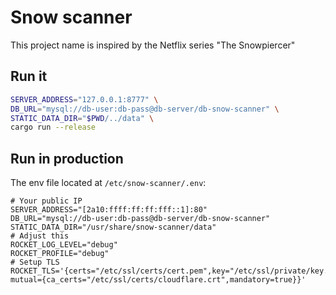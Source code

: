 # Snow scanner

This project name is inspired by the Netflix series "The Snowpiercer"

## Run it

```sh
SERVER_ADDRESS="127.0.0.1:8777" \
DB_URL="mysql://db-user:db-pass@db-server/db-snow-scanner" \
STATIC_DATA_DIR="$PWD/../data" \
cargo run --release
```

## Run in production

The env file located at `/etc/snow-scanner/.env`:

```env
# Your public IP
SERVER_ADDRESS="[2a10:ffff:ff:ff:fff::1]:80"
DB_URL="mysql://db-user:db-pass@db-server/db-snow-scanner"
STATIC_DATA_DIR="/usr/share/snow-scanner/data"
# Adjust this
ROCKET_LOG_LEVEL="debug"
ROCKET_PROFILE="debug"
# Setup TLS
ROCKET_TLS='{certs="/etc/ssl/certs/cert.pem",key="/etc/ssl/private/key.pem", mutual={ca_certs="/etc/ssl/certs/cloudflare.crt",mandatory=true}}'
```
